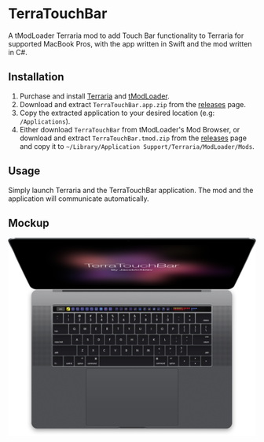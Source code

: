 # TerraTouchBar
A tModLoader Terraria mod to add Touch Bar functionality to Terraria for supported MacBook Pros, with the app written in Swift and the mod written in C#.

## Installation
1) Purchase and install [Terraria](https://terraria.org/) and [tModLoader](https://github.com/tModLoader/tModLoader).
2) Download and extract `TerraTouchBar.app.zip` from the [releases](https://github.com/jacobcxdev/TerraTouchBar/releases) page.
3) Copy the extracted application to your desired location (e.g: `/Applications`).
4) Either download `TerraTouchBar` from tModLoader's Mod Browser, or download and extract `TerraTouchBar.tmod.zip` from the [releases](https://github.com/jacobcxdev/TerraTouchBar/releases) page and copy it to `~/Library/Application Support/Terraria/ModLoader/Mods`.

## Usage
Simply launch Terraria and the TerraTouchBar application. The mod and the application will communicate automatically.

## Mockup
![Mockup](https://github.com/jacobcxdev/TerraTouchBar/blob/master/Mockup.png?raw=true)

